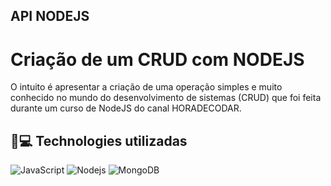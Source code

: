 ## API NODEJS

# Criação de um CRUD com NODEJS

O intuito é apresentar a criação de uma operação simples e muito conhecido no mundo do desenvolvimento de sistemas (CRUD) que foi feita durante um curso de NodeJS do canal HORADECODAR.

## 🚀💻 Technologies utilizadas

![JavaScript](https://img.shields.io/badge/-JavaScript-black?style=flat-square&logo=javascript) ![Nodejs](https://img.shields.io/badge/-Nodejs-black?style=flat-square&logo=Node.js) ![MongoDB](https://img.shields.io/badge/-MongoDB-black?style=flat-square&logo=mongodb)
